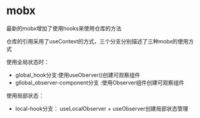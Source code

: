 # mobx

最新的mobx增加了使用hooks来使用仓库的方法


仓库的引用采用了useContext的方式，三个分支分别描述了三种mobx的使用方式

使用全局状态时：
- global_hook分支:使用useOberver()创建可观察组件
- gllobal_observer-component分支 :使用Observer组件创建可观察组件

使用局部状态：
- local-hook分支： useLocalObserver + useObserver创建局部状态管理



